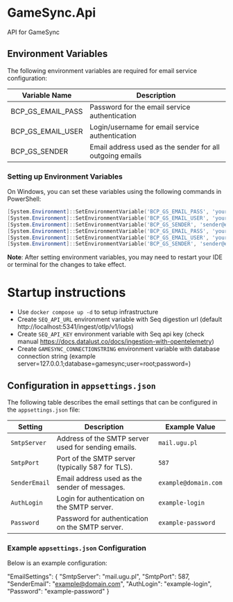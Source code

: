 # GameSync.Api

API for GameSync


## Environment Variables

The following environment variables are required for email service configuration:

| Variable Name                  | Description                                              |
| ------------------------------ | -------------------------------------------------------- |
| BCP_GS_EMAIL_PASS              | Password for the email service authentication            |
| BCP_GS_EMAIL_USER              | Login/username for email service authentication          |
| BCP_GS_SENDER                  | Email address used as the sender for all outgoing emails |

### Setting up Environment Variables

On Windows, you can set these variables using the following commands in PowerShell:

```powershell
[System.Environment]::SetEnvironmentVariable('BCP_GS_EMAIL_PASS', 'your-password', [System.EnvironmentVariableTarget]::User)
[System.Environment]::SetEnvironmentVariable('BCP_GS_EMAIL_USER', 'your-login', [System.EnvironmentVariableTarget]::User)
[System.Environment]::SetEnvironmentVariable('BCP_GS_SENDER', 'sender@example.com', [System.EnvironmentVariableTarget]::User)
[System.Environment]::SetEnvironmentVariable('BCP_GS_EMAIL_PASS', 'your-password', [System.EnvironmentVariableTarget]::User)
[System.Environment]::SetEnvironmentVariable('BCP_GS_EMAIL_USER', 'your-login', [System.EnvironmentVariableTarget]::User)
[System.Environment]::SetEnvironmentVariable('BCP_GS_SENDER', 'sender@example.com', [System.EnvironmentVariableTarget]::User)
```

**Note**: After setting environment variables, you may need to restart your IDE or terminal for the changes to take effect.

# Startup instructions

- Use `docker compose up -d` to setup infrastructure
- Create `SEQ_API_URL` environment variable with Seq digestion url (default http://localhost:5341/ingest/otlp/v1/logs)
- Create `SEQ_API_KEY` environment variable with Seq api key (check manual https://docs.datalust.co/docs/ingestion-with-opentelemetry)
- Create `GAMESYNC_CONNECTIONSTRING` environment variable with database connection string (example server=127.0.0.1;database=gamesync;user=root;password=)


## Configuration in `appsettings.json`

The following table describes the email settings that can be configured in the `appsettings.json` file:

| Setting          | Description                                         | Example Value          |
| ---------------- | --------------------------------------------------- | ---------------------- |
| `SmtpServer`     | Address of the SMTP server used for sending emails. | `mail.ugu.pl`          |
| `SmtpPort`       | Port of the SMTP server (typically 587 for TLS).    | `587`                  |
| `SenderEmail`    | Email address used as the sender of messages.       | `example@domain.com`   |
| `AuthLogin`      | Login for authentication on the SMTP server.        | `example-login`        |
| `Password`       | Password for authentication on the SMTP server.     | `example-password`     |

### Example `appsettings.json` Configuration

Below is an example configuration:

"EmailSettings": {
  "SmtpServer": "mail.ugu.pl",
  "SmtpPort": 587,
  "SenderEmail": "example@domain.com",
  "AuthLogin": "example-login",
  "Password": "example-password"
}